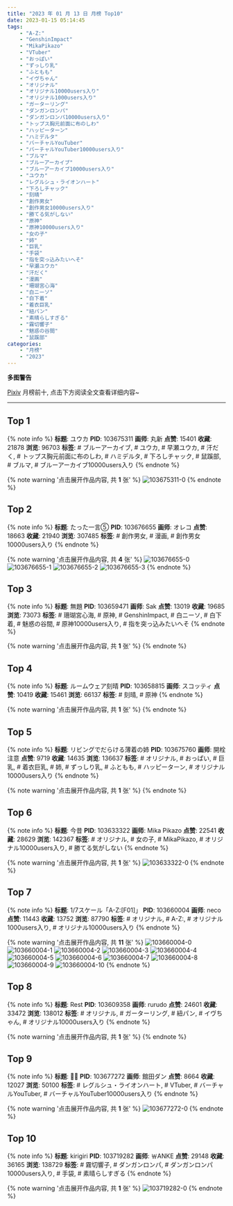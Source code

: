 ```yaml
---
title: "2023 年 01 月 13 日 月榜 Top10"
date: 2023-01-15 05:14:45
tags:
    - "A-Z:"
    - "GenshinImpact"
    - "MikaPikazo"
    - "VTuber"
    - "おっぱい"
    - "ずっしり乳"
    - "ふともも"
    - "イヴちゃん"
    - "オリジナル"
    - "オリジナル10000users入り"
    - "オリジナル1000users入り"
    - "ガーターリング"
    - "ダンガンロンパ"
    - "ダンガンロンパ10000users入り"
    - "トップス胸元前面に布のしわ"
    - "ハッピーターン"
    - "ハミデルタ"
    - "バーチャルYouTuber"
    - "バーチャルYouTuber10000users入り"
    - "ブルマ"
    - "ブルーアーカイブ"
    - "ブルーアーカイブ10000users入り"
    - "ユウカ"
    - "レグルシュ・ライオンハート"
    - "下ろしチャック"
    - "刻晴"
    - "創作男女"
    - "創作男女10000users入り"
    - "勝てる気がしない"
    - "原神"
    - "原神10000users入り"
    - "女の子"
    - "姉"
    - "巨乳"
    - "手袋"
    - "指を突っ込みたいへそ"
    - "早瀬ユウカ"
    - "汗だく"
    - "漫画"
    - "珊瑚宮心海"
    - "白ニーソ"
    - "白下着"
    - "着衣巨乳"
    - "紐パン"
    - "素晴らしすぎる"
    - "霧切響子"
    - "魅惑の谷間"
    - "鼠蹊部"
categories:
    - "月榜"
    - "2023"
---
```


<i class="fa fa-triangle-exclamation"></i>**多图警告**<i class="fa fa-triangle-exclamation"></i>

[Pixiv](https://www.pixiv.net/) 月榜前十, 点击下方阅读全文查看详细内容~

<!-- more -->

---

## Top 1

{% note info %}
**标题**: ユウカ
**PID**: 103675311 **画师**: 丸新
**点赞**: 15401 **收藏**: 21878 **浏览**: 96703
**标签**: # ブルーアーカイブ, # ユウカ, # 早瀬ユウカ, # 汗だく, # トップス胸元前面に布のしわ, # ハミデルタ, # 下ろしチャック, # 鼠蹊部, # ブルマ, # ブルーアーカイブ10000users入り
{% endnote %}

{% note warning '点击展开作品内容, 共 **1** 张' %}
![103675311-0](https://i.pixiv.re/img-original/img/2022/12/17/17/00/13/103675311_p0.jpg)
{% endnote %}

## Top 2

{% note info %}
**标题**: たった一言⑤
**PID**: 103676655 **画师**: オレコ
**点赞**: 18663 **收藏**: 21940 **浏览**: 307485
**标签**: # 創作男女, # 漫画, # 創作男女10000users入り
{% endnote %}

{% note warning '点击展开作品内容, 共 **4** 张' %}
![103676655-0](https://i.pixiv.re/img-original/img/2022/12/17/17/53/00/103676655_p0.jpg)
![103676655-1](https://i.pixiv.re/img-original/img/2022/12/17/17/53/00/103676655_p1.jpg)
![103676655-2](https://i.pixiv.re/img-original/img/2022/12/17/17/53/00/103676655_p2.jpg)
![103676655-3](https://i.pixiv.re/img-original/img/2022/12/17/17/53/00/103676655_p3.jpg)
{% endnote %}

## Top 3

{% note info %}
**标题**: 無題
**PID**: 103659471 **画师**: Sak
**点赞**: 13019 **收藏**: 19685 **浏览**: 73073
**标签**: # 珊瑚宮心海, # 原神, # GenshinImpact, # 白ニーソ, # 白下着, # 魅惑の谷間, # 原神10000users入り, # 指を突っ込みたいへそ
{% endnote %}

{% note warning '点击展开作品内容, 共 **1** 张' %}
{% endnote %}

## Top 4

{% note info %}
**标题**: ルームウェア刻晴
**PID**: 103658815 **画师**: スコッティ
**点赞**: 10419 **收藏**: 15461 **浏览**: 66137
**标签**: # 刻晴, # 原神
{% endnote %}

{% note warning '点击展开作品内容, 共 **1** 张' %}
{% endnote %}

## Top 5

{% note info %}
**标题**: リビングでだらける薄着の姉
**PID**: 103675760 **画师**: 開栓注意
**点赞**: 9719 **收藏**: 14635 **浏览**: 136637
**标签**: # オリジナル, # おっぱい, # 巨乳, # 着衣巨乳, # 姉, # ずっしり乳, # ふともも, # ハッピーターン, # オリジナル10000users入り
{% endnote %}

{% note warning '点击展开作品内容, 共 **1** 张' %}
{% endnote %}

## Top 6

{% note info %}
**标题**: 今昔
**PID**: 103633322 **画师**: Mika Pikazo
**点赞**: 22541 **收藏**: 28629 **浏览**: 142367
**标签**: # オリジナル, # 女の子, # MikaPikazo, # オリジナル10000users入り, # 勝てる気がしない
{% endnote %}

{% note warning '点击展开作品内容, 共 **1** 张' %}
![103633322-0](https://i.pixiv.re/img-original/img/2022/12/16/00/00/03/103633322_p0.png)
{% endnote %}

## Top 7

{% note info %}
**标题**: 1/7スケール「A-Z:[F01]」
**PID**: 103660004 **画师**: neco
**点赞**: 11443 **收藏**: 13752 **浏览**: 87790
**标签**: # オリジナル, # A-Z:, # オリジナル1000users入り, # オリジナル10000users入り
{% endnote %}

{% note warning '点击展开作品内容, 共 **11** 张' %}
![103660004-0](https://i.pixiv.re/img-original/img/2022/12/17/00/30/03/103660004_p0.jpg)
![103660004-1](https://i.pixiv.re/img-original/img/2022/12/17/00/30/03/103660004_p1.jpg)
![103660004-2](https://i.pixiv.re/img-original/img/2022/12/17/00/30/03/103660004_p2.jpg)
![103660004-3](https://i.pixiv.re/img-original/img/2022/12/17/00/30/03/103660004_p3.jpg)
![103660004-4](https://i.pixiv.re/img-original/img/2022/12/17/00/30/03/103660004_p4.jpg)
![103660004-5](https://i.pixiv.re/img-original/img/2022/12/17/00/30/03/103660004_p5.jpg)
![103660004-6](https://i.pixiv.re/img-original/img/2022/12/17/00/30/03/103660004_p6.jpg)
![103660004-7](https://i.pixiv.re/img-original/img/2022/12/17/00/30/03/103660004_p7.jpg)
![103660004-8](https://i.pixiv.re/img-original/img/2022/12/17/00/30/03/103660004_p8.jpg)
![103660004-9](https://i.pixiv.re/img-original/img/2022/12/17/00/30/03/103660004_p9.jpg)
![103660004-10](https://i.pixiv.re/img-original/img/2022/12/17/00/30/03/103660004_p10.jpg)
{% endnote %}

## Top 8

{% note info %}
**标题**: Rest
**PID**: 103609358 **画师**: rurudo
**点赞**: 24601 **收藏**: 33472 **浏览**: 138012
**标签**: # オリジナル, # ガーターリング, # 紐パン, # イヴちゃん, # オリジナル10000users入り
{% endnote %}

{% note warning '点击展开作品内容, 共 **1** 张' %}
{% endnote %}

## Top 9

{% note info %}
**标题**: 🔔🐾
**PID**: 103677272 **画师**: 館田ダン
**点赞**: 8664 **收藏**: 12027 **浏览**: 50100
**标签**: # レグルシュ・ライオンハート, # VTuber, # バーチャルYouTuber, # バーチャルYouTuber10000users入り
{% endnote %}

{% note warning '点击展开作品内容, 共 **1** 张' %}
![103677272-0](https://i.pixiv.re/img-original/img/2022/12/17/18/15/12/103677272_p0.png)
{% endnote %}

## Top 10

{% note info %}
**标题**: kirigiri
**PID**: 103719282 **画师**: ￦ANKE
**点赞**: 29148 **收藏**: 36165 **浏览**: 138729
**标签**: # 霧切響子, # ダンガンロンパ, # ダンガンロンパ10000users入り, # 手袋, # 素晴らしすぎる
{% endnote %}

{% note warning '点击展开作品内容, 共 **1** 张' %}
![103719282-0](https://i.pixiv.re/img-original/img/2022/12/19/00/41/15/103719282_p0.jpg)
{% endnote %}
